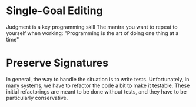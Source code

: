 # Single-Goal Editing
Judgment is a key programming skill
The mantra you want to repeat to yourself when working:
"Programming is the art of doing one thing at a time"

# Preserve Signatures
In general, the way to handle the situation is to write tests.
Unfortunately, in many systems, we have to refactor the code a bit
to make it testable. These initial refactorings are meant to be done
without tests, and they have to be particularly conservative.
